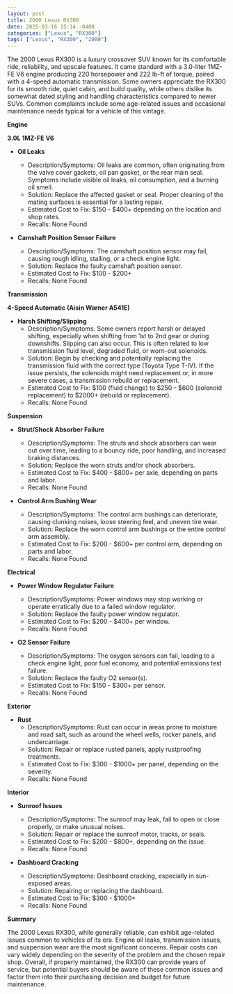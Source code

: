 ```yaml
---
layout: post
title: 2000 Lexus RX300
date: 2025-03-16 15:14 -0400
categories: ["Lexus", "RX300"]
tags: ["Lexus", "RX300", "2000"]
---
```

The 2000 Lexus RX300 is a luxury crossover SUV known for its comfortable ride, reliability, and upscale features. It came standard with a 3.0-liter 1MZ-FE V6 engine producing 220 horsepower and 222 lb-ft of torque, paired with a 4-speed automatic transmission. Some owners appreciate the RX300 for its smooth ride, quiet cabin, and build quality, while others dislike its somewhat dated styling and handling characteristics compared to newer SUVs. Common complaints include some age-related issues and occasional maintenance needs typical for a vehicle of this vintage.

**Engine**

**3.0L 1MZ-FE V6**

*   **Oil Leaks**
    *   Description/Symptoms: Oil leaks are common, often originating from the valve cover gaskets, oil pan gasket, or the rear main seal. Symptoms include visible oil leaks, oil consumption, and a burning oil smell.
    *   Solution: Replace the affected gasket or seal. Proper cleaning of the mating surfaces is essential for a lasting repair.
    *   Estimated Cost to Fix: $150 - $400+ depending on the location and shop rates.
    *   Recalls: None Found

*   **Camshaft Position Sensor Failure**
    *   Description/Symptoms: The camshaft position sensor may fail, causing rough idling, stalling, or a check engine light.
    *   Solution: Replace the faulty camshaft position sensor.
    *   Estimated Cost to Fix: $100 - $200+
    *   Recalls: None Found

**Transmission**

**4-Speed Automatic (Aisin Warner A541E)**

*   **Harsh Shifting/Slipping**
    *   Description/Symptoms: Some owners report harsh or delayed shifting, especially when shifting from 1st to 2nd gear or during downshifts. Slipping can also occur. This is often related to low transmission fluid level, degraded fluid, or worn-out solenoids.
    *   Solution: Begin by checking and potentially replacing the transmission fluid with the correct type (Toyota Type T-IV). If the issue persists, the solenoids might need replacement or, in more severe cases, a transmission rebuild or replacement.
    *   Estimated Cost to Fix: $100 (fluid change) to $250 - $600 (solenoid replacement) to $2000+ (rebuild or replacement).
    *   Recalls: None Found

**Suspension**

*   **Strut/Shock Absorber Failure**
    *   Description/Symptoms: The struts and shock absorbers can wear out over time, leading to a bouncy ride, poor handling, and increased braking distances.
    *   Solution: Replace the worn struts and/or shock absorbers.
    *   Estimated Cost to Fix: $400 - $800+ per axle, depending on parts and labor.
    *   Recalls: None Found

*   **Control Arm Bushing Wear**
    *   Description/Symptoms: The control arm bushings can deteriorate, causing clunking noises, loose steering feel, and uneven tire wear.
    *   Solution: Replace the worn control arm bushings or the entire control arm assembly.
    *   Estimated Cost to Fix: $200 - $600+ per control arm, depending on parts and labor.
    *   Recalls: None Found

**Electrical**

*   **Power Window Regulator Failure**
    *   Description/Symptoms: Power windows may stop working or operate erratically due to a failed window regulator.
    *   Solution: Replace the faulty power window regulator.
    *   Estimated Cost to Fix: $200 - $400+ per window.
    *   Recalls: None Found

*   **O2 Sensor Failure**
    *   Description/Symptoms: The oxygen sensors can fail, leading to a check engine light, poor fuel economy, and potential emissions test failure.
    *   Solution: Replace the faulty O2 sensor(s).
    *   Estimated Cost to Fix: $150 - $300+ per sensor.
    *   Recalls: None Found

**Exterior**

*   **Rust**
    *   Description/Symptoms: Rust can occur in areas prone to moisture and road salt, such as around the wheel wells, rocker panels, and undercarriage.
    *   Solution: Repair or replace rusted panels, apply rustproofing treatments.
    *   Estimated Cost to Fix: $300 - $1000+ per panel, depending on the severity.
    *   Recalls: None Found

**Interior**

*   **Sunroof Issues**
    *   Description/Symptoms: The sunroof may leak, fail to open or close properly, or make unusual noises.
    *   Solution: Repair or replace the sunroof motor, tracks, or seals.
    *   Estimated Cost to Fix: $200 - $800+, depending on the issue.
    *   Recalls: None Found

*   **Dashboard Cracking**
    *   Description/Symptoms: Dashboard cracking, especially in sun-exposed areas.
    *   Solution: Repairing or replacing the dashboard.
    *   Estimated Cost to Fix: $300 - $1000+
    *   Recalls: None Found

**Summary**

The 2000 Lexus RX300, while generally reliable, can exhibit age-related issues common to vehicles of its era. Engine oil leaks, transmission issues, and suspension wear are the most significant concerns. Repair costs can vary widely depending on the severity of the problem and the chosen repair shop. Overall, if properly maintained, the RX300 can provide years of service, but potential buyers should be aware of these common issues and factor them into their purchasing decision and budget for future maintenance.

